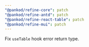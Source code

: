 ```yaml
---
"@pankod/refine-core": patch
"@pankod/refine-antd": patch
"@pankod/refine-react-table": patch
"@pankod/refine-mui": patch
---
```


Fix `useTable` hook error return type.
 
